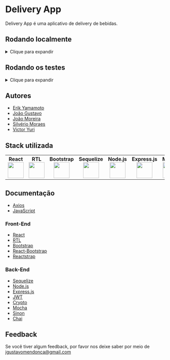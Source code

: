
# Delivery App

Delivery App é uma aplicativo de delivery de bebidas.


## Rodando localmente

<details>
    <summary>Clique para expandir</summary>
    <br>

Clone o projeto

```bash
  git clone https://github.com/Joaogustavo789/Delivery-App
```

Entre no diretório do projeto

```bash
  cd Delivery-App
```

Instale as dependências

```bash
  npm install
```
</details>


## Rodando os testes

<details>
    <summary>Clique para expandir</summary>
    <br>

Para rodar os testes, rode o seguinte comando

```bash
  npm test
```
</details>

<!--
## Variáveis de Ambiente

Para rodar esse projeto, você vai precisar adicionar as seguintes variáveis de ambiente no seu .env

`API_KEY`

`ANOTHER_API_KEY`
-->

<!--
## Funcionalidades

- Temas dark e light
- Preview em tempo real
- Modo tela cheia
- Multiplataforma
-->

## Autores

- [Erik Yamamoto](https://github.com/erik-ymmt)
- [João Gustavo](https://github.com/Joaogustavo789)
- [João Moreira](https://github.com/joaogmmoreira)
- [Silvério Moraes](https://github.com/SilverioMoraes)
- [Victor Yuri](https://github.com/VictorYuriTC)


## Stack utilizada

<table width="320px" align="center">
  <tbody>
    <tr valign="top">
      <td width="80px" align="center">
        <span><strong>React</strong></span><br>
        <img height="50" src="https://cdn.jsdelivr.net/gh/devicons/devicon/icons/react/react-original.svg" />
      </td>
      <td width="80px" align="center">
        <span><strong>RTL</strong></span><br>
        <img height="50" src="https://testing-library.com/img/octopus-128x128.png" />
      </td>
      <td width="80px" align="center">
        <span><strong>Bootstrap</strong></span><br>
        <img height="50" src="https://cdn.jsdelivr.net/gh/devicons/devicon/icons/bootstrap/bootstrap-original.svg" />
      </td>
      <td width="80px" align="center">
        <span><strong>Sequelize</strong></span><br>
        <img height="50" src="https://cdn.jsdelivr.net/gh/devicons/devicon/icons/sequelize/sequelize-original.svg" />
      </td>
      <td width="80px" align="center">
        <span><strong>Node.js</strong></span><br>
        <img height="50" src="https://cdn.jsdelivr.net/gh/devicons/devicon/icons/nodejs/nodejs-original.svg" />
      </td>
      <td width="80px" align="center">
        <span><strong>Express.js</strong></span><br>
        <img height="50" src="https://cdn.jsdelivr.net/gh/devicons/devicon/icons/express/express-original.svg" />
      </td>
      <td width="80px" align="center">
        <span><strong>Mocha</strong></span><br>
        <img height="50" src="https://cdn.jsdelivr.net/gh/devicons/devicon/icons/mocha/mocha-plain.svg" />
      </td>
      <td width="80px" align="center">
        <span><strong>Sinon</strong></span><br>
        <img height="50" src="https://sinonjs.org/assets/images/logo.png" />
      </td>
      <td width="80px" align="center">
        <span><strong>Chai</strong></span><br>
        <img height="50" src="https://www.vectorlogo.zone/logos/chaijs/chaijs-icon.svg" />
      </td>
    </tr>
  </tbody>
</table>

## Documentação

- [Axios](https://axios-http.com/ptbr/)
- [JavaScript](https://developer.mozilla.org/pt-BR/docs/Web/JavaScript)

### Front-End
- [React](https://react.dev/)
- [RTL](https://testing-library.com/)
- [Bootstrap](https://getbootstrap.com/docs/5.2/getting-started/introduction/)
- [React-Bootstrap](https://react-bootstrap.github.io/)
- [Reactstrap](https://reactstrap.github.io/?path=/story/home-installation--page)

### Back-End
- [Sequelize](https://sequelize.org/)
- [Node.js](https://nodejs.org/pt-br)
- [Express.js](https://expressjs.com/pt-br/)
- [JWT](https://jwt.io/)
- [Crypto](https://nodejs.org/api/crypto.html#crypto_crypto_createhash_algorithm_options)
- [Mocha](https://mochajs.org/)
- [Sinon](https://sinonjs.org/)
- [Chai](https://www.chaijs.com/)

## Feedback

Se você tiver algum feedback, por favor nos deixe saber por meio de jgustavomendonca@gmail.com

<!--
## Documentação da API

#### Retorna todos os itens

```http
  GET /api/items
```

| Parâmetro   | Tipo       | Descrição                           |
| :---------- | :--------- | :---------------------------------- |
| `api_key` | `string` | **Obrigatório**. A chave da sua API |

#### Retorna um item

```http
  GET /api/items/${id}
```

| Parâmetro   | Tipo       | Descrição                                   |
| :---------- | :--------- | :------------------------------------------ |
| `id`      | `string` | **Obrigatório**. O ID do item que você quer |

#### add(num1, num2)

Recebe dois números e retorna a sua soma.
-->
